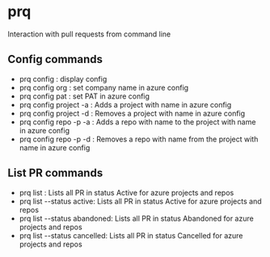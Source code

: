 # prq
Interaction with pull requests from command line

## Config commands
- prq config : display config
- prq config org : set company name in azure config
- prq config pat : set PAT in azure config
- prq config project -a <name> : Adds a project with name <name> in azure config
- prq config project -d <name> : Removes a project with name <name> in azure config
- prq config repo -p <project-name> -a <name> : Adds a repo with name <name> to the project with name <project-name> in azure config
- prq config repo -p <project-name> -d <name> : Removes a repo with name <name> from the project with name <project-name> in azure config

## List PR commands 
- prq list : Lists all PR in status Active for azure projects and repos
- prq list --status active: Lists all PR in status Active for azure projects and repos
- prq list --status abandoned: Lists all PR in status Abandoned for azure projects and repos
- prq list --status cancelled: Lists all PR in status Cancelled for azure projects and repos
